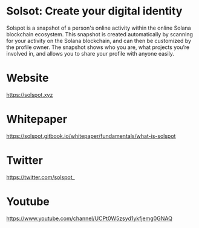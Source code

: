 # Solsot: Create your digital identity

Solspot is a snapshot of a person's online activity within the online Solana blockchain ecosystem. This snapshot is created automatically by scanning for your activity on the Solana blockchain, and can then be customized by the profile owner. The snapshot shows who you are, what projects you’re involved in, and allows you to share your profile with anyone easily.

# Website
https://solspot.xyz

# Whitepaper
https://solspot.gitbook.io/whitepaper/fundamentals/what-is-solspot

# Twitter
https://twitter.com/solspot_

# Youtube
https://www.youtube.com/channel/UCPt0W5zsyd1ykfjemg0GNAQ